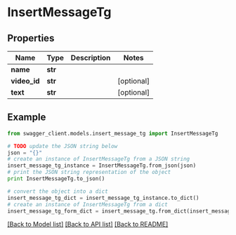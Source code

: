 # InsertMessageTg


## Properties

Name | Type | Description | Notes
------------ | ------------- | ------------- | -------------
**name** | **str** |  | 
**video_id** | **str** |  | [optional] 
**text** | **str** |  | [optional] 

## Example

```python
from swagger_client.models.insert_message_tg import InsertMessageTg

# TODO update the JSON string below
json = "{}"
# create an instance of InsertMessageTg from a JSON string
insert_message_tg_instance = InsertMessageTg.from_json(json)
# print the JSON string representation of the object
print InsertMessageTg.to_json()

# convert the object into a dict
insert_message_tg_dict = insert_message_tg_instance.to_dict()
# create an instance of InsertMessageTg from a dict
insert_message_tg_form_dict = insert_message_tg.from_dict(insert_message_tg_dict)
```
[[Back to Model list]](../README.md#documentation-for-models) [[Back to API list]](../README.md#documentation-for-api-endpoints) [[Back to README]](../README.md)
